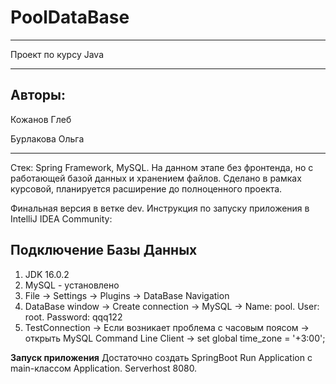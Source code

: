 # PoolDataBase
---
Проект по курсу Java

---
## Авторы:

Кожанов Глеб

Бурлакова Ольга

---

Стек: Spring Framework, MySQL.
 На данном этапе без фронтенда, но с работающей базой данных и хранением файлов. 
 Сделано в рамках курсовой, планируется расширение до полноценного проекта.

Финальная версия в ветке dev.
Инструкция по запуску приложения в IntelliJ IDEA Community:

**Подключение Базы Данных** 
--
1. JDK 16.0.2
2. MySQL - установлено
3. File -> Settings -> Plugins -> DataBase Navigation
4. DataBase window -> Create connection -> MySQL -> Name: pool. User: root. Password: qqq122
5. TestConnection -> Если возникает проблема с часовым поясом -> открыть MySQL Command Line Client -> set global time_zone = '+3:00';

**Запуск приложения**
Достаточно создать SpringBoot Run Application с main-классом Application. Serverhost 8080.

